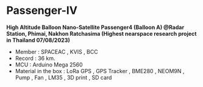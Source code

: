 # Passenger-IV
**High Altitude Balloon Nano-Satellite Passenger4 (Balloon A) @Radar Station, Phimai, Nakhon Ratchasima (Highest nearspace research project in Thailand 07/08/2023)**
- Member : SPACEAC , KVIS , BCC
- Record : 36 km.
- MCU : Arduino Mega 2560
- Material in the box : LoRa GPS , GPS Tracker , BME280 , NEOM9N , Pump , Fan , LM35 , 3D print , SD card
